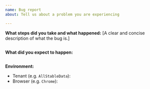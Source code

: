 ```yaml
---
name: Bug report
about: Tell us about a problem you are experiencing

---
```



**What steps did you take and what happened:**
[A clear and concise description of what the bug is.]
```steps

```

**What did you expect to happen:**
```expect

```



**Environment:**

- Tenant (e.g. `AllStableData`):
- Browser (e.g. `Chrome`):
